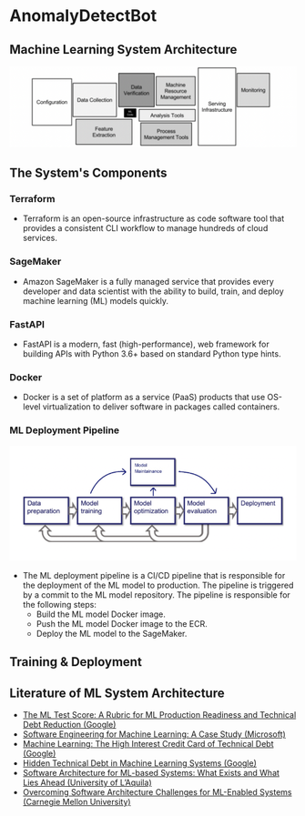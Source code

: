 # AnomalyDetectBot

## Machine Learning System Architecture
![My Image](./data/img/chart.png)

## The System's Components

### Terraform
* Terraform is an open-source infrastructure as code software tool that provides a consistent CLI workflow to manage hundreds of cloud services.

### SageMaker
* Amazon SageMaker is a fully managed service that provides every developer and data scientist with the ability to build, train, and deploy machine learning (ML) models quickly.

### FastAPI
* FastAPI is a modern, fast (high-performance), web framework for building APIs with Python 3.6+ based on standard Python type hints.

### Docker
* Docker is a set of platform as a service (PaaS) products that use OS-level virtualization to deliver software in packages called containers.

### ML Deployment Pipeline
![My Image](./data/img/ml.png)
* The ML deployment pipeline is a CI/CD pipeline that is responsible for the deployment of the ML model to production. The pipeline is triggered by a commit to the ML model repository. The pipeline is responsible for the following steps:
    * Build the ML model Docker image.
    * Push the ML model Docker image to the ECR.
    * Deploy the ML model to the SageMaker.


## Training & Deployment

## Literature of ML System Architecture
* [The ML Test Score: A Rubric for ML Production Readiness and Technical Debt Reduction (Google)](https://static.googleusercontent.com/media/research.google.com/en//pubs/archive/aad9f93b86b7addfea4c419b9100c6cdd26cacea.pdf)
* [Software Engineering for Machine Learning: A Case Study (Microsoft)](https://www.microsoft.com/en-us/research/publication/software-engineering-for-machine-learning-a-case-study/)
* [Machine Learning: The High Interest Credit Card of Technical Debt (Google)](https://static.googleusercontent.com/media/research.google.com/en//pubs/archive/43146.pdf)
* [Hidden Technical Debt in Machine Learning Systems (Google)](https://papers.nips.cc/paper/5656-hidden-technical-debt-in-machine-learning-systems.pdf)
* [Software Architecture for ML-based Systems: What Exists and What Lies Ahead (University of L’Aquila)](https://arxiv.org/pdf/2103.07950.pdf)
* [Overcoming Software Architecture Challenges for ML-Enabled Systems (Carnegie Mellon University)](https://apps.dtic.mil/sti/pdfs/AD1150241.pdf)
